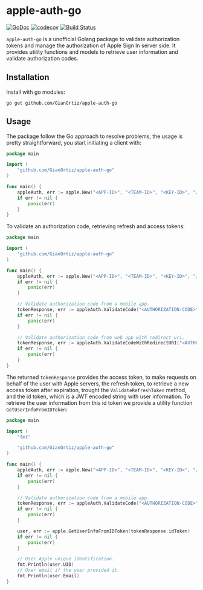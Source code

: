 # apple-auth-go

[![GoDoc](https://godoc.org/github.com/GianOrtiz/apple-auth-go?status.svg)](https://pkg.go.dev/github.com/GianOrtiz/apple-auth-go)
[![codecov](https://codecov.io/gh/GianOrtiz/apple-auth-go/branch/master/graph/badge.svg)](https://codecov.io/gh/GianOrtiz/apple-auth-go)
[![Build Status](https://travis-ci.com/GianOrtiz/apple-auth-go.svg?branch=master)](https://travis-ci.com/GianOrtiz/apple-auth-go)

`apple-auth-go` is a unofficial Golang package to validate authorization tokens and manage the authorization of Apple Sign In server side. It provides utility functions and models to retrieve user information and validate authorization codes.

## Installation

Install with go modules:

```
go get github.com/GianOrtiz/apple-auth-go
```

## Usage

The package follow the Go approach to resolve problems, the usage is pretty straightforward, you start initiating a client with:

```go
package main

import (
    "github.com/GianOrtiz/apple-auth-go"
)

func main() {
    appleAuth, err := apple.New("<APP-ID>", "<TEAM-ID>", "<KEY-ID>", "/path/to/apple-sign-in-key.p8")
    if err != nil {
        panic(err)
    }
}
```

To validate an authorization code, retrieving refresh and access tokens:

```go
package main

import (
    "github.com/GianOrtiz/apple-auth-go"
)

func main() {
    appleAuth, err := apple.New("<APP-ID>", "<TEAM-ID>", "<KEY-ID>", "/path/to/apple-sign-in-key.p8")
    if err != nil {
        panic(err)
    }

    // Validate authorization code from a mobile app.
    tokenResponse, err := appleAuth.ValidateCode("<AUTHORIZATION-CODE>")
    if err != nil {
        panic(err)
    }

    // Validate authorization code from web app with redirect uri.
    tokenResponse, err := appleAuth.ValidateCodeWithRedirectURI("<AUTHORIZATION-CODE>", "https://redirect-uri")
    if err != nil {
        panic(err)
    }
}
```

The returned `tokenResponse` provides the access token, to make requests on behalf of the user with Apple servers, the refresh token, to retrieve a new access token after expiration, trought the `ValidateRefreshToken` method, and the id token, which is a JWT encoded string with user information. To retrieve the user information from this id token we provide a utility function `GetUserInfoFromIDToken`:

```go
package main

import (
    "fmt"

    "github.com/GianOrtiz/apple-auth-go"
)

func main() {
    appleAuth, err := apple.New("<APP-ID>", "<TEAM-ID>", "<KEY-ID>", "/path/to/apple-sign-in-key.p8")
    if err != nil {
        panic(err)
    }

    // Validate authorization code from a mobile app.
    tokenResponse, err := appleAuth.ValidateCode("<AUTHORIZATION-CODE>")
    if err != nil {
        panic(err)
    }

    user, err := apple.GetUserInfoFromIDToken(tokenResponse.idToken)
    if err != nil {
        panic(err)
    }

    // User Apple unique identification.
    fmt.Println(user.UID)
    // User email if the user provided it.
    fmt.Println(user.Email)
}
```

